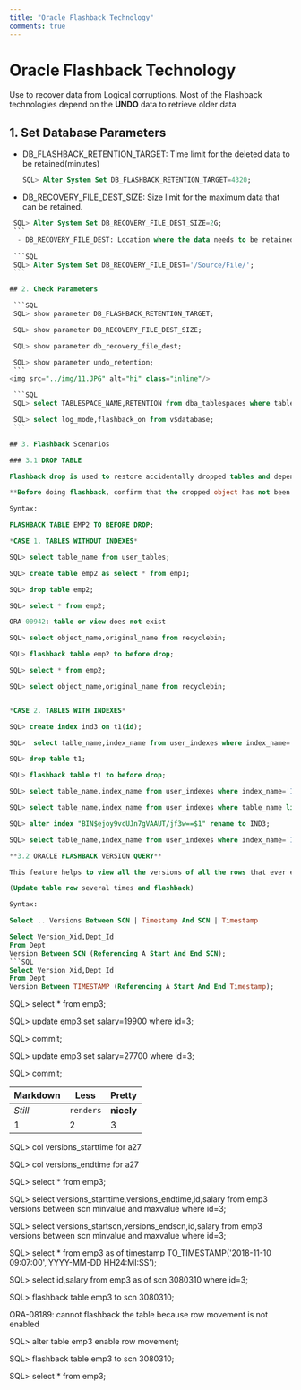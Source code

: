 ```yaml
---
title: "Oracle Flashback Technology"
comments: true
---
```


# Oracle Flashback Technology #
Use to recover data from Logical corruptions. Most of the Flashback technologies depend on the **UNDO** data to retrieve older data

## 1. Set Database Parameters ##

  - DB_FLASHBACK_RETENTION_TARGET: Time limit for the deleted data to be retained(minutes)
    
    ```SQL
    SQL> Alter System Set DB_FLASHBACK_RETENTION_TARGET=4320;
    ```
    
  - DB_RECOVERY_FILE_DEST_SIZE: Size limit for the maximum data that can be retained.
   
   ```SQL
    SQL> Alter System Set DB_RECOVERY_FILE_DEST_SIZE=2G;
    ```
     - DB_RECOVERY_FILE_DEST: Location where the data needs to be retained.
    
    ```SQL
    SQL> Alter System Set DB_RECOVERY_FILE_DEST='/Source/File/';
    ```

## 2. Check Parameters

    ```SQL
    SQL> show parameter DB_FLASHBACK_RETENTION_TARGET;

    SQL> show parameter DB_RECOVERY_FILE_DEST_SIZE;

    SQL> show parameter db_recovery_file_dest;

    SQL> show parameter undo_retention;
    ```
<img src="../img/11.JPG" alt="hi" class="inline"/>

    ```SQL
    SQL> select TABLESPACE_NAME,RETENTION from dba_tablespaces where tablespace_name like 'UNDO%';

    SQL> select log_mode,flashback_on from v$database;
    ```

## 3. Flashback Scenarios

### 3.1 DROP TABLE

Flashback drop is used to restore accidentally dropped tables and depended objects. After restoring the table will be renamed as its original whereas the indexes will have system generated names. Using `select * ` command

**Before doing flashback, confirm that the dropped object has not been purged**

Syntax:

FLASHBACK TABLE EMP2 TO BEFORE DROP;

*CASE 1. TABLES WITHOUT INDEXES*

SQL> select table_name from user_tables;

SQL> create table emp2 as select * from emp1;

SQL> drop table emp2;

SQL> select * from emp2;

ORA-00942: table or view does not exist

SQL> select object_name,original_name from recyclebin;

SQL> flashback table emp2 to before drop;

SQL> select * from emp2;

SQL> select object_name,original_name from recyclebin;


*CASE 2. TABLES WITH INDEXES*

SQL> create index ind3 on t1(id);

SQL>  select table_name,index_name from user_indexes where index_name='IND3';

SQL> drop table t1;

SQL> flashback table t1 to before drop;

SQL> select table_name,index_name from user_indexes where index_name='IND3';

SQL> select table_name,index_name from user_indexes where table_name like 'T1';

SQL> alter index "BIN$ejoy9vcUJn7gVAAUT/jf3w==$1" rename to IND3;

SQL> select table_name,index_name from user_indexes where index_name='IND3';

**3.2 ORACLE FLASHBACK VERSION QUERY**

This feature helps to view all the versions of all the rows that ever existed in one or more tables in between two points in time or system change numbers (SCN).This feature also depends on UNDO data.

(Update table row several times and flashback)

Syntax:

Select .. Versions Between SCN | Timestamp And SCN | Timestamp

Select Version_Xid,Dept_Id
From Dept
Version Between SCN (Referencing A Start And End SCN);
```SQL
Select Version_Xid,Dept_Id
From Dept
Version Between TIMESTAMP (Referencing A Start And End Timestamp);
```

SQL> select * from emp3;

SQL> update emp3 set salary=19900 where id=3;

SQL> commit;

SQL> update emp3 set salary=27700 where id=3;

SQL> commit;


Markdown | Less | Pretty
--- | --- | ---
*Still* | `renders` | **nicely**
1 | 2 | 3


SQL> col versions_starttime for a27

SQL> col versions_endtime for a27

SQL> select * from emp3;

SQL> select versions_starttime,versions_endtime,id,salary from emp3 versions between scn minvalue and maxvalue where id=3;

SQL> select versions_startscn,versions_endscn,id,salary from emp3 versions between scn minvalue and maxvalue where id=3;

SQL> select * from emp3 as of timestamp TO_TIMESTAMP('2018-11-10 09:07:00','YYYY-MM-DD HH24:MI:SS');

SQL> select id,salary from emp3 as of scn 3080310 where id=3;

SQL> flashback table emp3 to scn 3080310;

ORA-08189: cannot flashback the table because row movement is not enabled

SQL> alter table emp3 enable row movement;

SQL> flashback table emp3 to scn 3080310;

SQL> select * from emp3;










